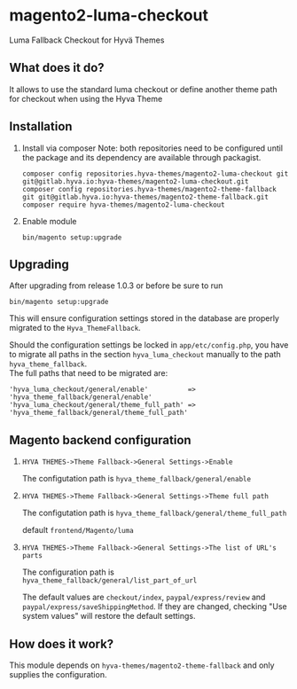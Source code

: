 # magento2-luma-checkout

Luma Fallback Checkout for Hyvä Themes

## What does it do?

It allows to use the standard luma checkout or define another theme path for checkout when using the Hyva Theme
 
## Installation
  
1. Install via composer
   Note: both repositories need to be configured until the package and its dependency are available through packagist.
   ```
   composer config repositories.hyva-themes/magento2-luma-checkout git git@gitlab.hyva.io:hyva-themes/magento2-luma-checkout.git
   composer config repositories.hyva-themes/magento2-theme-fallback git git@gitlab.hyva.io:hyva-themes/magento2-theme-fallback.git
   composer require hyva-themes/magento2-luma-checkout
   ```
2. Enable module
   ```
   bin/magento setup:upgrade
   ```
   
## Upgrading

After upgrading from release 1.0.3 or before be sure to run
```
bin/magento setup:upgrade
```
This will ensure configuration settings stored in the database are properly migrated to the `Hyva_ThemeFallback`.

Should the configuration settings be locked in `app/etc/config.php`, you have to migrate all paths in the
section `hyva_luma_checkout` manually to the path `hyva_theme_fallback`.  
The full paths that need to be migrated are:
```
'hyva_luma_checkout/general/enable'          => 'hyva_theme_fallback/general/enable'
'hyva_luma_checkout/general/theme_full_path' => 'hyva_theme_fallback/general/theme_full_path'
```


## Magento backend configuration

1. ```HYVA THEMES->Theme Fallback->General Settings->Enable```
    
    The configutation path is ```hyva_theme_fallback/general/enable```


2. ```HYVA THEMES->Theme Fallback->General Settings->Theme full path```

    The configutation path is ```hyva_theme_fallback/general/theme_full_path```
    
    default `frontend/Magento/luma`

3. ```HYVA THEMES->Theme Fallback->General Settings->The list of URL's parts```
   
   The configuration path is `hyva_theme_fallback/general/list_part_of_url`
   
   The default values are `checkout/index`, `paypal/express/review` and `paypal/express/saveShippingMethod`.
   If they are changed, checking "Use system values" will restore the default settings.


## How does it work?

This module depends on `hyva-themes/magento2-theme-fallback` and only supplies the configuration. 
